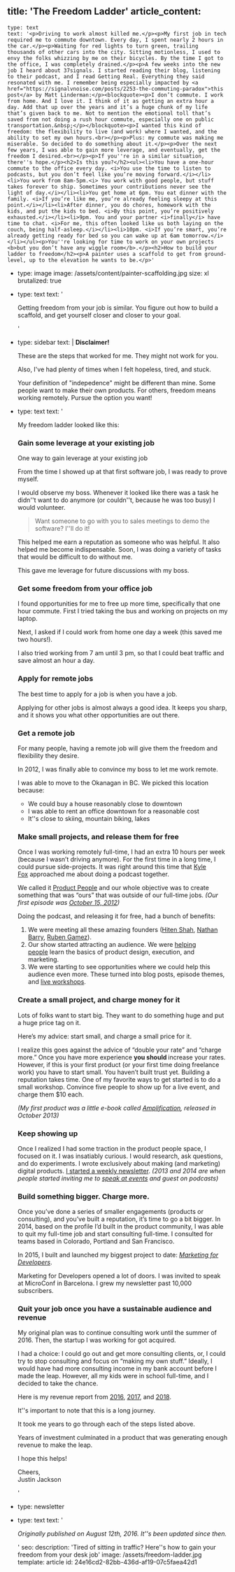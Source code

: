 title: 'The Freedom Ladder'
article_content:
  -
    type: text
    text: '<p>Driving to work almost killed me.</p><p>My first job in tech required me to commute downtown. Every day, I spent nearly 2 hours in the car.</p><p>Waiting for red lights to turn green, trailing thousands of other cars into the city. Sitting motionless, I used to envy the folks whizzing by me on their bicycles. By the time I got to the office, I was completely drained.</p><p>A few weeks into the new job I heard about 37signals. I started reading their blog, listening to their podcast, and I read Getting Real. Everything they said resonated with me. I remember being especially impacted by <a href="https://signalvnoise.com/posts/2253-the-commuting-paradox">this post</a> by Matt Linderman:</p><blockquote><p>I don’t commute. I work from home. And I love it. I think of it as getting an extra hour a day. Add that up over the years and it’s a huge chunk of my life that’s given back to me. Not to mention the emotional toll that’s saved from not doing a rush hour commute, especially one on public transportation.&nbsp;</p></blockquote><p>I wanted this kind of freedom: the flexibility to live (and work) where I wanted, and the ability to set my own hours.<br></p><p>Plus: my commute was making me miserable. So decided to do something about it.</p><p>Over the next few years, I was able to gain more leverage, and eventually, get the freedom I desired.<br></p><p>If you''re in a similar situation, there''s hope.</p><h2>Is this you?</h2><ul><li>You have a one-hour commute to the office every day. <i>You use the time to listen to podcasts, but you don’t feel like you’re moving forward.</i></li><li>You work from 8am-5pm.<i> You work with good people, but stuff takes forever to ship. Sometimes your contributions never see the light of day.</i></li><li>You get home at 6pm. You eat dinner with the family. <i>If you’re like me, you’re already feeling sleepy at this point.</i></li><li>After dinner, you do chores, homework with the kids, and put the kids to bed. <i>By this point, you’re positively exhausted.</i></li><li>9pm. You and your partner <i>finally</i> have time to chat. <i>For me, this often looked like us both laying on the couch, being half-asleep.</i></li><li>10pm. <i>If you’re smart, you’re already getting ready for bed so you can wake up at 6am tomorrow.</i></li></ul><p>You''re looking for time to work on your own projects <b>but you don’t have any wiggle room</b>.</p><h2>How to build your ladder to freedom</h2><p>A painter uses a scaffold to get from ground-level, up to the elevation he wants to be.</p>'
  -
    type: image
    image: /assets/content/painter-scaffolding.jpg
    size: xl
    brutalized: true
  -
    type: text
    text: '<p>Getting freedom from your job is similar. You figure out how to build a scaffold, and get yourself closer and closer to your goal.</p>'
  -
    type: sidebar
    text: |
      **Disclaimer!**
      
      These are the steps that worked for me. They might not work for you. 
      
      Also, I've had plenty of times when I felt hopeless, tired, and stuck. 
      
      Your definition of "indepedence" might be different than mine. Some people want to make their own products. For others, freedom means working remotely. Pursue the option you want!
  -
    type: text
    text: '<p>My freedom ladder looked like this:<br></p><h3>Gain some leverage at your existing job</h3><p>One way to gain leverage at your existing job</p><p>From the time I showed up at that first software job, I was ready to prove myself.</p><p>I would observe my boss. Whenever it looked like there was a task he didn''t want to do anymore (or couldn''t, because he was too busy) I would volunteer.</p><blockquote><p>Want someone to go with you to sales meetings to demo the software? I''ll do it!</p></blockquote><p>This helped me earn a reputation as someone who was helpful. It also helped me become indispensable. Soon, I was doing a variety of tasks that would be difficult to do without me.</p><p>This gave me leverage for future discussions with my boss.</p><h3>Get some freedom from your office job</h3><p>I found opportunities for me to free up more time, specifically that one hour commute. First I tried taking the bus and working on projects on my laptop.&nbsp;</p><p>Next, I asked if I could work from home one day a week (this saved me two hours!).&nbsp;</p><p>I also tried working from 7 am until 3 pm, so that I could beat traffic and save almost an hour a day.</p><h3>Apply for remote jobs</h3><p>The best time to apply for a job is when you have a job.</p><p>Applying for other jobs is almost always a good idea. It keeps you sharp, and it shows you what other opportunities are out there.</p><h3>Get a remote job</h3><p>For many people, having a remote job will give them the freedom and flexibility they desire.</p><p>In 2012, I was finally able to convince my boss to let me work remote.</p><p>I was able to move to the Okanagan in BC. We picked this location because:</p><ul><li>We could buy a house reasonably close to downtown</li><li>I was able to rent an office downtown for a reasonable cost</li><li>It''s close to skiing, mountain biking, lakes</li></ul><h3>Make small projects, and release them for free</h3><p>Once I was working remotely full-time, I had an extra 10 hours per week (because I wasn’t driving anymore). For the first time in a long time, I could pursue side-projects. It was right around this time that&nbsp;<a href="http://kylefox.ca/">Kyle Fox</a>&nbsp;approached me about doing a podcast together.&nbsp;</p><p>We called it&nbsp;<a href="http://productpeople.tv/">Product People</a>&nbsp;and our whole objective was to create something that was “ours” that was outside of our full-time jobs.&nbsp;<i>(Our first episode was&nbsp;</i><a href="http://www.productpeople.tv/1"><i>October 15, 2012</i></a><i>)</i></p><p>Doing the podcast, and releasing it for free, had a bunch of benefits:&nbsp;</p><ol><li>We were meeting all these amazing founders (<a href="http://hiten.com/">Hiten Shah</a>,&nbsp;<a href="http://nathanbarry.com/">Nathan Barry</a>,&nbsp;<a href="http://www.extendslogic.com/">Ruben Gamez</a>).</li><li>Our show started attracting an audience. We were&nbsp;<a href="https://twitter.com/chrisd008/status/625667750866890752">helping people</a>&nbsp;learn the basics of product design, execution, and marketing.&nbsp;</li><li>We were starting to see opportunities where we could help this audience even more. These turned into blog posts, episode themes, and&nbsp;<a href="https://justinjackson.ca/self-publishing-hangout/">live workshops</a>.</li></ol><h3>Create a small project, and charge money for it</h3><p>Lots of folks want to start big. They want to do something huge and put a huge price tag on it.&nbsp;</p><p>Here’s my advice: start small, and charge a small price for it.&nbsp;</p><p>I realize this goes against the advice of “double your rate” and “charge more.” Once you have more experience <b>you should </b>increase your rates. However, if this is your first product (or your first time doing freelance work) you have to start small. You haven’t built trust yet. Building a reputation takes time. One of my favorite ways to get started is to do a small workshop. Convince five people to show up for a live event, and charge them $10 each.</p><p><i>(My first product was a little e-book called&nbsp;</i><a href="https://justinjackson.ca/amplification/"><i>Amplification</i></a><i>, released in October 2013)</i></p><h3>Keep showing up</h3><p>Once I realized I had some traction in the product people space, I focused on it. I was insatiably curious. I would research, ask questions, and do experiments. I wrote exclusively about making (and marketing) digital products.&nbsp;<a href="https://justinjackson.ca/newsletter/">I started a weekly newsletter</a>.&nbsp;<i>(2013 and 2014 are when people started inviting me to&nbsp;</i><a href="https://justinjackson.ca/speaking/"><i>speak at events</i></a><i>&nbsp;and guest on podcasts)</i></p><h3>Build something bigger. Charge more.</h3><p>Once you’ve done a series of smaller engagements (products or consulting), and you’ve built a reputation, it’s time to go a bit bigger. In 2014, based on the profile I’d built in the product community, I was able to quit my full-time job and start consulting full-time. I consulted for teams based in Colorado, Portland and San Francisco.&nbsp;</p><p>In 2015, I built and launched my biggest project to date:&nbsp;<a href="http://devmarketing.xyz/"><i>Marketing for Developers</i></a>.</p><p>Marketing for Developers&nbsp;opened a lot of doors. I was invited to speak at MicroConf in Barcelona. I grew&nbsp;my newsletter&nbsp;past 10,000 subscribers.</p><h3>Quit your job once you have a sustainable audience and revenue</h3><p>My original plan was to continue consulting work until the summer of 2016. Then, the startup I was working for got acquired.&nbsp;</p><p>I had a choice: I could go out and get more consulting clients, or, I could try to stop consulting and focus on “making my own stuff.” Ideally, I would have had more consulting income in my bank account before I made the leap. However, all my kids were in school full-time, and I decided to take the chance.&nbsp;</p><p>Here is my revenue report from <a href="https://justinjackson.ca/2016-review">2016</a>, <a href="https://justinjackson.ca/2017-review">2017</a>, and <a href="https://justinjackson.ca/2018-review">2018</a>.</p><p>It''s important to note that this is a long journey.</p><p>It took me years to go through each of the steps listed above.</p><p>Years of investment&nbsp;culminated in a product that was generating enough revenue to make the leap.</p><p>I hope this helps!</p><p>Cheers,<br>Justin Jackson</p>'
  -
    type: newsletter
  -
    type: text
    text: '<p><i>Originally published on August 12th, 2016. It''s been updated since then.</i></p>'
seo:
  description: 'Tired of sitting in traffic? Here''s how to gain your freedom from your desk job'
  image: /assets/freedom-ladder.jpg
template: article
id: 24e16cd2-82bb-436d-af19-07c5faea42d1
